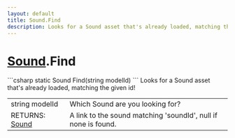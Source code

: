 ```yaml
---
layout: default
title: Sound.Find
description: Looks for a Sound asset that's already loaded, matching the given id!
---
```

# [Sound]({{site.url}}/Pages/Reference/Sound.html).Find

<div class='signature' markdown='1'>
```csharp
static Sound Find(string modelId)
```
Looks for a Sound asset that's already loaded, matching the given id!
</div>

|  |  |
|--|--|
|string modelId|Which Sound are you looking for?|
|RETURNS: [Sound]({{site.url}}/Pages/Reference/Sound.html)|A link to the sound matching 'soundId', null if none is found.|




